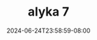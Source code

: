 --- 
title: "alyka 7"
description: "video  video bokep alyka 7 terbaru   baru"
date: 2024-06-24T23:58:59-08:00
file_code: "5h9eswfcyf89"
draft: false
cover: "cb558n78ag5arvvc.jpg"
tags: ["alyka", "bokep-indo", "bokep-viral", "bokep-ig"]
length: 15
fld_id: "1390198"
foldername: "Alyka"
categories: ["Alyka"]
views: 22
---